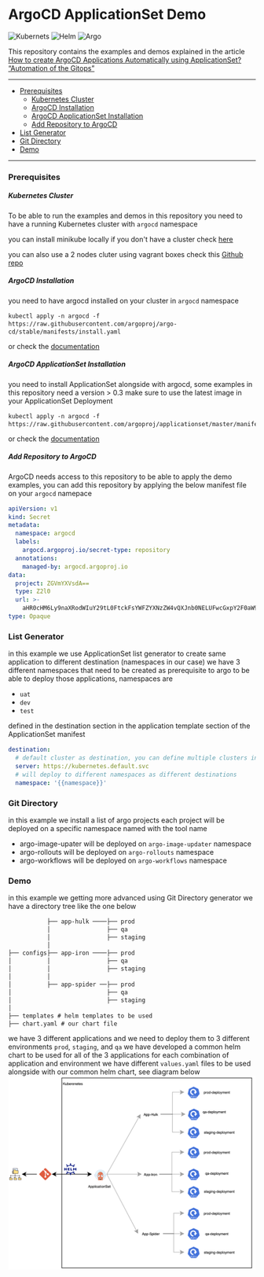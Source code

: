 # ArgoCD ApplicationSet Demo

![Kubernets](https://img.shields.io/badge/-Kubernetes-326CE5?style=for-the-badge&logo=Kubernetes&logoColor=white)
![Helm](https://img.shields.io/badge/-Helm-0F1689?style=for-the-badge&logo=Helm&logoColor=white)
![Argo](https://img.shields.io/badge/-ArgoCD-fe733d?style=for-the-badge&logo=&logoColor=white)

This repository contains the examples and demos explained in the article
[How to create ArgoCD Applications Automatically using ApplicationSet? “Automation of the Gitops”](https://amralaayassen.medium.com/how-to-create-argocd-applications-automatically-using-applicationset-automation-of-the-gitops-59455eaf4f72)


---

<!-- END doctoc generated TOC please keep comment here to allow auto update -->
<!-- START doctoc generated TOC please keep comment here to allow auto update -->
<!-- DON'T EDIT THIS SECTION, INSTEAD RE-RUN doctoc TO UPDATE -->


- [Prerequisites](#prerequisites)
    - [Kubernetes Cluster](#kubernetes-cluster)
    - [ArgoCD Installation](#argocd-installation)
    - [ArgoCD ApplicationSet Installation](#argocd-applicationset-installation)
    - [Add Repository to ArgoCD](#add-repository-to-argocd)
- [List Generator](#list-generator)
- [Git Directory](#git-directory)
- [Demo](#demo)

<!-- END doctoc generated TOC please keep comment here to allow auto update -->
---

### Prerequisites

##### Kubernetes Cluster

To be able to run the examples and demos in this repository you need to have a running Kubernetes cluster with `argocd` namespace

you can install minikube locally if you don't have a cluster check [here](https://minikube.sigs.k8s.io/docs/start/)

you can also use a 2 nodes cluter using vagrant boxes check this [Github repo](https://github.com/theJaxon/Kontainerd)

##### ArgoCD Installation

you need to have argocd installed on your cluster in `argocd` namespace

```
kubectl apply -n argocd -f https://raw.githubusercontent.com/argoproj/argo-cd/stable/manifests/install.yaml
```

or check the [documentation](https://argo-cd.readthedocs.io/en/stable/)

##### ArgoCD ApplicationSet Installation

you need to install ApplicationSet alongside with argocd, some examples in this repository need a version > 0.3 make sure to use the latest image in your ApplicationSet Deployment

```
kubectl apply -n argocd -f https://raw.githubusercontent.com/argoproj/applicationset/master/manifests/install.yaml
```

or check the [documentation](https://argocd-applicationset.readthedocs.io/en/stable/)

##### Add Repository to ArgoCD

ArgoCD needs access to this repository to be able to apply the demo examples, you can add this repository by applying the below manifest file on your `argocd` namepace

```yaml
apiVersion: v1
kind: Secret
metadata:
  namespace: argocd
  labels:
    argocd.argoproj.io/secret-type: repository
  annotations:
    managed-by: argocd.argoproj.io
data:
  project: ZGVmYXVsdA==
  type: Z2l0
  url: >-
    aHR0cHM6Ly9naXRodWIuY29tL0FtckFsYWFZYXNzZW4vQXJnb0NELUFwcGxpY2F0aW9uU2V0LURlbW8uZ2l0
type: Opaque
```

### List Generator

in this example we use ApplicationSet list generator to create same application to different destination (namespaces in our case) we have 3 different namespaces that need to be created as prerequisite to argo to be able to deploy those applications, namespaces are

- `uat`
- `dev`
- `test`

defined in the destination section in the application template section of the ApplicationSet manifest

```yaml
destination:
  # default cluster as destination, you can define multiple clusters in ArgoCD UI
  server: https://kubernetes.default.svc
  # will deploy to different namespaces as different destinations
  namespace: '{{namespace}}'
```

### Git Directory

in this example we install a list of argo projects each project will be deployed on a specific namespace named with the tool name

- argo-image-upater will be deployed on `argo-image-updater` namespace
- argo-rollouts will be deployed on `argo-rollouts` namespace
- argo-workflows will be deployed on `argo-workflows` namespace

### Demo

in this example we getting more advanced using Git Directory generator
we have a directory tree like the one below

```
           ├── app-hulk ────├── prod
           │                ├── qa
           │                ├── staging
           │
├── configs├── app-iron ────├── prod
│          │                ├── qa
│          │                ├── staging
│          │
│          ├── app-spider ──├── prod
│                           ├── qa
│                           ├── staging
│
├── templates # helm templates to be used
├── chart.yaml # our chart file
```
we have 3 different applications and we need to deploy them to 3 different environments `prod`, `staging`, and `qa` we have developed a common helm chart to be used for all of the 3 applications for each combination of application and environment we have different `values.yaml` files to be used alongside with our common helm chart, see diagram below
![architecture](https://github.com/AmrAlaaYassen/ArgoCD-ApplicationSet-Demo/blob/main/media/architecture.png)
